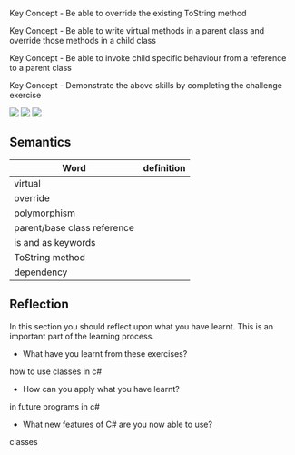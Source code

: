 Key Concept - Be able to override the existing ToString method

Key Concept - Be able to write virtual methods in a parent class and override those methods in a child class

Key Concept - Be able to invoke child specific behaviour from a reference to a parent class

Key Concept - Demonstrate the above skills by completing the challenge exercise

<img src="images/.png">

<img src="images/.png">

<img src="images/.png">


## Semantics 

| Word | definition|
|---|---|
|virtual|
|override		|
|polymorphism		|
|parent/base class reference		|
|is and as keywords		|
|ToString method		|
|dependency|



## Reflection

In this section you should reflect upon what you have learnt. This is an important part of the learning process.
- What have you learnt from these exercises?

how to use classes in c#


- How can you apply what you have learnt?

in future programs in c#


- What new features of C# are you now able to use?

classes
